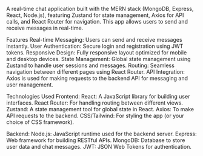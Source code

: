 A real-time chat application built with the MERN stack (MongoDB, Express, React, Node.js), featuring Zustand for state management, Axios for API calls, and React Router for navigation.
This app allows users to send and receive messages in real-time.

Features
Real-time Messaging: Users can send and receive messages instantly.
User Authentication: Secure login and registration using JWT tokens.
Responsive Design: Fully responsive layout optimized for mobile and desktop devices.
State Management: Global state management using Zustand to handle user sessions and messages.
Routing: Seamless navigation between different pages using React Router.
API Integration: Axios is used for making requests to the backend API for messaging and user management.



Technologies Used
Frontend:
React: A JavaScript library for building user interfaces.
React Router: For handling routing between different views.
Zustand: A state management tool for global state in React.
Axios: To make API requests to the backend.
CSS/Tailwind: For styling the app (or your choice of CSS framework).


Backend:
Node.js: JavaScript runtime used for the backend server.
Express: Web framework for building RESTful APIs.
MongoDB: Database to store user data and chat messages.
JWT: JSON Web Tokens for authentication.
